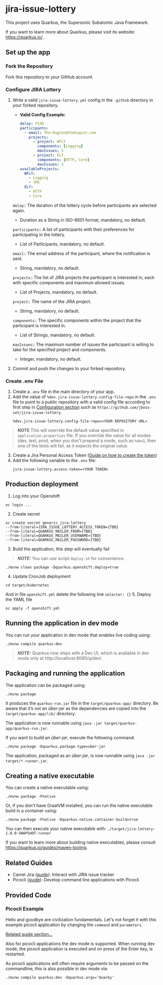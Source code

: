 # jira-issue-lottery

This project uses Quarkus, the Supersonic Subatomic Java Framework.

If you want to learn more about Quarkus, please visit its website: https://quarkus.io/ .

## Set up the app

### Fork the Repository
Fork this repository to your GitHub account.

### Configure JIRA Lottery
1. Write a valid `jira-issue-lottery.yml` config in the `.github` directory in your forked repository.
    - **Valid Config Example:**
      ```yaml
      delay: P14D
      participants:
        - email: The-Huginn@thehuginn.com
          projects:
            - project: WFLY
              components: [Logging]
              maxIssues: 5
            - project: ELY
              components: [HTTP, Core]
              maxIssues: 3
      availableProjects:
        WFLY:
          - Logging
          - JMS
        ELY:
          - HTTP
          - Core
      ```
   `delay`::
   The duration of the lottery cycle before participants are selected again.
   + Duration as a String in ISO-8601 format, mandatory, no default.
   
   `participants`::
   A list of participants with their preferences for participating in the lottery.
   + List of Participants, mandatory, no default.
   
   `email`::
   The email address of the participant, where the notification is sent.
   + String, mandatory, no default.
   
   `projects`::
   The list of JIRA projects the participant is interested in, each with specific components and maximum allowed issues.
   + List of Projects, mandatory, no default.
   
   `project`::
   The name of the JIRA project.
   + String, mandatory, no default.
   
   `components`::
   The specific components within the project that the participant is interested in.
   + List of Strings, mandatory, no default.
   
   `maxIssues`::
   The maximum number of issues the participant is willing to take for the specified project and components.
   + Integer, mandatory, no default.


2. Commit and push the changes to your forked repository.


### Create .env File
1. Create a `.env` file in the main directory of your app.
2. Add the value of `%dev.jira-issue-lottery.config-file-repo` in the `.env` file to point to a public repository with a valid config file according to first step in [Configuration section](#configure-jira-lottery) such as `https://github.com/jboss-set/jira-issue-lottery`.
      ```env
   %dev.jira-issue-lottery.config-file-repo=<YOUR REPOSITORY URL>
> **NOTE** This will override the default value specified in `application.properties` file. If you override the value for all modes (dev, test, prod, when you don't prepend a mode, such as `%dev`), then one of the tests will fail, as it expects the original value.
3. Create a Jira Personal Access Token ([Guide on how to create the token](https://confluence.atlassian.com/enterprise/using-personal-access-tokens-1026032365.html))
4. Add the following variable to the `.env` file:
   ```env
   jira-issue-lottery.access-token=<YOUR TOKEN>
   
## Production deployment
1. Log into your Openshift
```shell
oc login ...
```
2. Create secret
```shell
oc create secret generic jira-lottery
--from-literal=JIRA_ISSUE_LOTTERY_ACCESS_TOKEN={TBD}
--from-literal=QUARKUS_MAILER_FROM={TBD}
--from-literal=QUARKUS_MAILER_USERNAME={TBD}
--from-literal=QUARKUS_MAILER_PASSWORD={TBD}
```
3. Build the application, this step will eventually fail
> **_NOTE:_**  You can use script `deploy.sh` for convenience.
```shell
./mvnw clean package -Dquarkus.openshift.deploy=true
```
4. Update CronJob deployment
```shell
cd target/kubernetes
```
And in file `openshift.yml` delete the following line `selector: {}`
5. Deploy the YAML file
```shell
oc apply -f openshift.yml
```

   
## Running the application in dev mode

You can run your application in dev mode that enables live coding using:
```shell script
./mvnw compile quarkus:dev
```

> **_NOTE:_**  Quarkus now ships with a Dev UI, which is available in dev mode only at http://localhost:8080/q/dev/.

## Packaging and running the application

The application can be packaged using:
```shell script
./mvnw package
```
It produces the `quarkus-run.jar` file in the `target/quarkus-app/` directory.
Be aware that it’s not an _über-jar_ as the dependencies are copied into the `target/quarkus-app/lib/` directory.

The application is now runnable using `java -jar target/quarkus-app/quarkus-run.jar`.

If you want to build an _über-jar_, execute the following command:
```shell script
./mvnw package -Dquarkus.package.type=uber-jar
```

The application, packaged as an _über-jar_, is now runnable using `java -jar target/*-runner.jar`.

## Creating a native executable

You can create a native executable using: 
```shell script
./mvnw package -Pnative
```

Or, if you don't have GraalVM installed, you can run the native executable build in a container using: 
```shell script
./mvnw package -Pnative -Dquarkus.native.container-build=true
```

You can then execute your native executable with: `./target/jira-lottery-1.0.0-SNAPSHOT-runner`

If you want to learn more about building native executables, please consult https://quarkus.io/guides/maven-tooling.

## Related Guides

- Camel Jira ([guide](https://camel.apache.org/camel-quarkus/latest/reference/extensions/jira.html)): Interact with JIRA issue tracker
- Picocli ([guide](https://quarkus.io/guides/picocli)): Develop command line applications with Picocli

## Provided Code

### Picocli Example

Hello and goodbye are civilization fundamentals. Let's not forget it with this example picocli application by changing the <code>command</code> and <code>parameters</code>.

[Related guide section...](https://quarkus.io/guides/picocli#command-line-application-with-multiple-commands)

Also for picocli applications the dev mode is supported. When running dev mode, the picocli application is executed and on press of the Enter key, is restarted.

As picocli applications will often require arguments to be passed on the commandline, this is also possible in dev mode via:
```shell script
./mvnw compile quarkus:dev -Dquarkus.args='Quarky'
```
